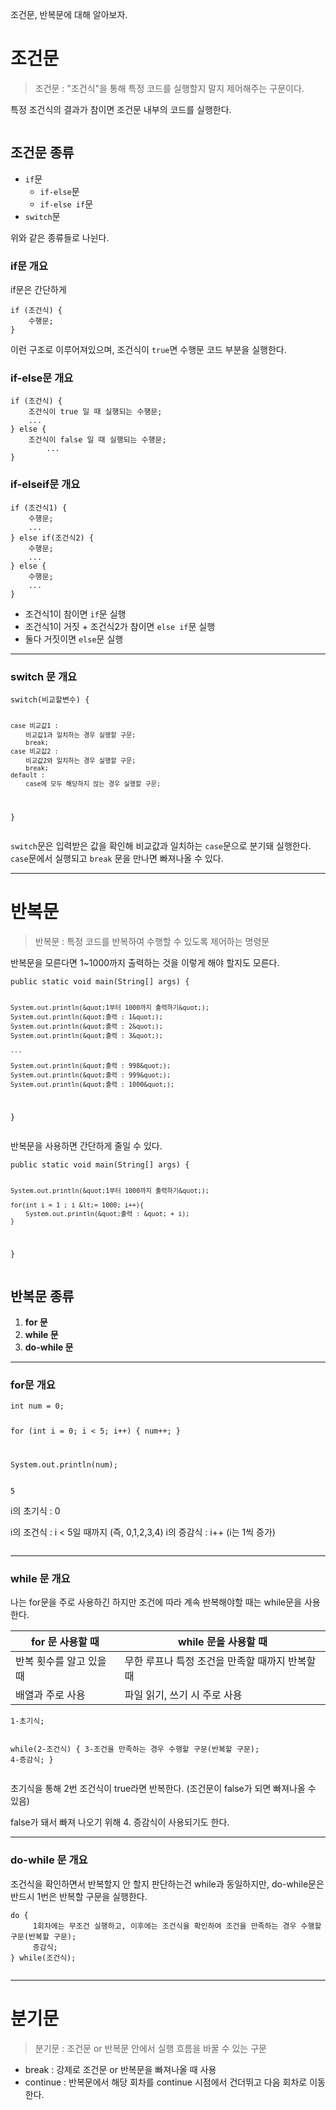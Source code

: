 <p>조건문, 반복문에 대해 알아보자.</p>
<h1 id="조건문">조건문</h1>
<blockquote>
<p>조건문 : &quot;조건식&quot;을 통해 특정 코드를 실행할지 말지 제어해주는 구문이다.</p>
</blockquote>
<p>특정 조건식의 결과가 참이면 조건문 내부의 코드를 실행한다.</p>
<p><img alt="" src="https://velog.velcdn.com/images/jojehuni_9759/post/5ee31d17-34ea-4a8d-82f4-e249b49514e6/image.png" /></p>
<h2 id="조건문-종류">조건문 종류</h2>
<ul>
<li><code>if</code>문<ul>
<li><code>if-else</code>문</li>
<li><code>if-else if</code>문</li>
</ul>
</li>
<li><code>switch</code>문</li>
</ul>
<p>위와 같은 종류들로 나뉜다.</p>
<h3 id="if문-개요">if문 개요</h3>
<p>if문은 간단하게</p>
<pre><code class="language-java">if (조건식) {
    수행문;
}</code></pre>
<p>이런 구조로 이루어져있으며, 조건식이 <code>true</code>면 수행문 코드 부분을 실행한다.</p>
<h3 id="if-else문-개요">if-else문 개요</h3>
<pre><code class="language-java">if (조건식) {
    조건식이 true 일 때 실행되는 수행문;
    ...
} else {
    조건식이 false 일 때 실행되는 수행문;
        ...
}</code></pre>
<h3 id="if-elseif문-개요">if-elseif문 개요</h3>
<pre><code class="language-java">if (조건식1) {
    수행문;
    ...
} else if(조건식2) {
    수행문;
    ...
} else {
    수행문;
    ...
}</code></pre>
<ul>
<li>조건식1이 참이면 <code>if</code>문 실행</li>
<li>조건식1이 거짓 + 조건식2가 참이면 <code>else if</code>문 실행</li>
<li>둘다 거짓이면 <code>else</code>문 실행</li>
</ul>
<hr />
<h3 id="switch-문-개요">switch 문 개요</h3>
<pre><code class="language-java">switch(비교할변수) {

    case 비교값1 : 
        비교값1과 일치하는 경우 실행할 구문; 
        break;
    case 비교값2 : 
        비교값2와 일치하는 경우 실행할 구문; 
        break;
    default : 
        case에 모두 해당하지 않는 경우 실행할 구문;         
}</code></pre>
<p><code>switch</code>문은 입력받은 값을 확인해 비교값과 일치하는 <code>case</code>문으로 분기돼 실행한다.
<code>case</code>문에서 실행되고 <code>break</code> 문을 만나면 빠져나올 수 있다.</p>
<hr />
<h1 id="반복문">반복문</h1>
<blockquote>
<p>반복문 : 특정 코드를 반복하여 수행할 수 있도록 제어하는 명령문</p>
</blockquote>
<p>반복문을 모른다면 1~1000까지 출력하는 것을 이렇게 해야 할지도 모른다.</p>
<pre><code class="language-java">public static void main(String[] args) {

    System.out.println(&quot;1부터 1000까지 출력하기&quot;);
    System.out.println(&quot;출력 : 1&quot;);
    System.out.println(&quot;출력 : 2&quot;);
    System.out.println(&quot;출력 : 3&quot;);

    ...

    System.out.println(&quot;출력 : 998&quot;);
    System.out.println(&quot;출력 : 999&quot;);
    System.out.println(&quot;출력 : 1000&quot;); 
}</code></pre>
<p>반복문을 사용하면 간단하게 줄일 수 있다.</p>
<pre><code class="language-java">public static void main(String[] args) {

    System.out.println(&quot;1부터 1000까지 출력하기&quot;);

    for(int i = 1 ; i &lt;= 1000; i++){
        System.out.println(&quot;출력 : &quot; + i);
    }

}</code></pre>
<h2 id="반복문-종류">반복문 종류</h2>
<ol>
<li><strong>for 문</strong></li>
<li><strong>while 문</strong></li>
<li><strong>do-while 문</strong></li>
</ol>
<hr />
<h3 id="for문-개요">for문 개요</h3>
<pre><code class="language-java">int num = 0;

for (int i = 0; i &lt; 5; i++) {
    num++;
}

System.out.println(num);</code></pre>
<pre><code>5</code></pre><p>i의 초기식 : 0
i의 조건식 : i &lt; 5일 때까지 (즉, 0,1,2,3,4)
i의 증감식 : i++ (i는 1씩 증가)</p>
<p><img alt="" src="https://velog.velcdn.com/images/jojehuni_9759/post/4e40b4b1-40b1-40f1-92c3-720dcb5edfb5/image.png" /></p>
<hr />
<h3 id="while-문-개요">while 문 개요</h3>
<p>나는 for문을 주로 사용하긴 하지만 조건에 따라 계속 반복해야할 때는 while문을 사용한다.</p>
<table>
<thead>
<tr>
<th>for 문 사용할 때</th>
<th>while 문을 사용할 때</th>
</tr>
</thead>
<tbody><tr>
<td>반복 횟수를 알고 있을 때</td>
<td>무한 루프나 특정 조건을 만족할 때까지 반복할 때</td>
</tr>
<tr>
<td>배열과 주로 사용</td>
<td>파일 읽기, 쓰기 시 주로 사용</td>
</tr>
</tbody></table>
<pre><code class="language-java">1-초기식;

while(2-조건식) {
    3-조건을 만족하는 경우 수행할 구문(반복할 구문);
    4-증감식;
}</code></pre>
<p>초기식을 통해 2번 조건식이 true라면 반복한다. (조건문이 false가 되면 빠져나올 수 있음)</p>
<p>false가 돼서 빠져 나오기 위해 4. 증감식이 사용되기도 한다.</p>
<hr />
<h3 id="do-while-문-개요">do-while 문 개요</h3>
<p>조건식을 확인하면서 반복할지 안 할지 판단하는건 while과 동일하지만, do-while문은 반드시 1번은 반복할 구문을 실행한다.</p>
<pre><code class="language-java">do {
     1회차에는 무조건 실행하고, 이후에는 조건식을 확인하여 조건을 만족하는 경우 수행할 구문(반복할 구문);
     증감식;
} while(조건식);</code></pre>
<p><img alt="" src="https://velog.velcdn.com/images/jojehuni_9759/post/3a91dca0-16e5-4c09-b289-5fa1b8b4b2f3/image.png" /></p>
<hr />
<h1 id="분기문">분기문</h1>
<blockquote>
<p>분기문 : 조건문 or 반복문 안에서 실행 흐름을 바꿀 수 있는 구문</p>
</blockquote>
<ul>
<li>break : 강제로 조건문 or 반복문을 빠져나올 때 사용</li>
<li>continue : 반복문에서 해당 회차를 continue 시점에서 건더뛰고 다음 회차로 이동한다.</li>
</ul>